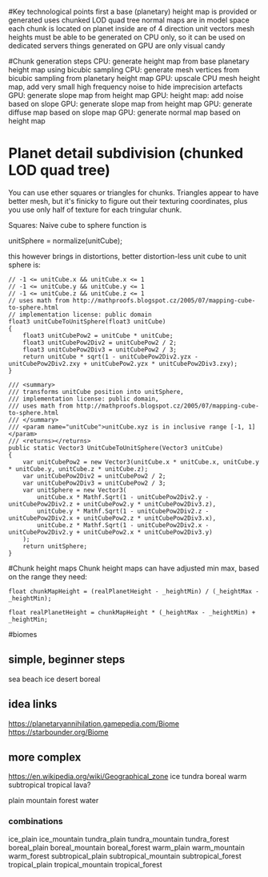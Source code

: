 
#Key technological points
first a base (planetary) height map is provided or generated
uses chunked LOD quad tree
normal maps are in model space
each chunk is located on planet inside are of 4 direction unit vectors
mesh heights must be able to be generated on CPU only, so it can be used on dedicated servers
things generated on GPU are only visual candy

#Chunk generation steps
CPU: generate height map from base planetary height map using bicubic sampling
CPU: generate mesh vertices from bicubic sampling from planetary height map
GPU: upscale CPU mesh height map, add very small high frequency noise to hide imprecision artefacts
GPU: generate slope map from height map
GPU: height map: add noise based on slope
GPU: generate slope map from height map
GPU: generate diffuse map based on slope map
GPU: generate normal map based on height map


# Planet detail subdivision (chunked LOD quad tree)
You can use ether squares or triangles for chunks.
Triangles appear to have better mesh, but it's finicky to figure out their texturing coordinates, plus you use only half of texture for each tringular chunk.

Squares:
Naive cube to sphere function is 

unitSphere = normalize(unitCube);

this however brings in distortions, better distortion-less unit cube to unit sphere is:
```
// -1 <= unitCube.x && unitCube.x <= 1
// -1 <= unitCube.y && unitCube.y <= 1
// -1 <= unitCube.z && unitCube.z <= 1
// uses math from http://mathproofs.blogspot.cz/2005/07/mapping-cube-to-sphere.html
// implementation license: public domain
float3 unitCubeToUnitSphere(float3 unitCube)
{
	float3 unitCubePow2 = unitCube * unitCube;
	float3 unitCubePow2Div2 = unitCubePow2 / 2;
	float3 unitCubePow2Div3 = unitCubePow2 / 3;
	return unitCube * sqrt(1 - unitCubePow2Div2.yzx - unitCubePow2Div2.zxy + unitCubePow2.yzx * unitCubePow2Div3.zxy);
}
```
```
/// <summary>
/// transforms unitCube position into unitSphere,
/// implementation license: public domain,
/// uses math from http://mathproofs.blogspot.cz/2005/07/mapping-cube-to-sphere.html
/// </summary>
/// <param name="unitCube">unitCube.xyz is in inclusive range [-1, 1]</param>
/// <returns></returns>
public static Vector3 UnitCubeToUnitSphere(Vector3 unitCube)
{
	var unitCubePow2 = new Vector3(unitCube.x * unitCube.x, unitCube.y * unitCube.y, unitCube.z * unitCube.z);
	var unitCubePow2Div2 = unitCubePow2 / 2;
	var unitCubePow2Div3 = unitCubePow2 / 3;
	var unitSphere = new Vector3(
		unitCube.x * Mathf.Sqrt(1 - unitCubePow2Div2.y - unitCubePow2Div2.z + unitCubePow2.y * unitCubePow2Div3.z),
		unitCube.y * Mathf.Sqrt(1 - unitCubePow2Div2.z - unitCubePow2Div2.x + unitCubePow2.z * unitCubePow2Div3.x),
		unitCube.z * Mathf.Sqrt(1 - unitCubePow2Div2.x - unitCubePow2Div2.y + unitCubePow2.x * unitCubePow2Div3.y)
	);
	return unitSphere;
}
```


#Chunk height maps
Chunk height maps can have adjusted min max, based on the range they need:
```
float chunkMapHeight = (realPlanetHeight - _heightMin) / (_heightMax - _heightMin);

float realPlanetHeight = chunkMapHeight * (_heightMax - _heightMin) + _heightMin;
```





#biomes


## simple, beginner steps
sea
beach
ice
desert
boreal

## idea links
https://planetaryannihilation.gamepedia.com/Biome
https://starbounder.org/Biome

## more complex
https://en.wikipedia.org/wiki/Geographical_zone
ice
tundra
boreal
warm
subtropical
tropical
lava?

plain
mountain
forest
water

### combinations
ice_plain
ice_mountain
tundra_plain
tundra_mountain
tundra_forest
boreal_plain
boreal_mountain
boreal_forest
warm_plain
warm_mountain
warm_forest
subtropical_plain
subtropical_mountain
subtropical_forest
tropical_plain
tropical_mountain
tropical_forest

